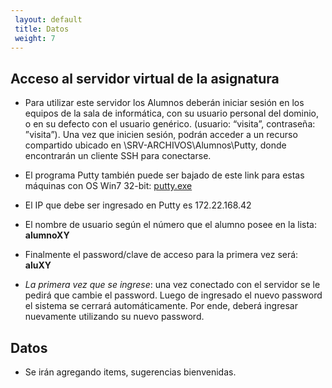 ```yaml
---
 layout: default
 title: Datos
 weight: 7
---
```



## Acceso al servidor virtual de la asignatura
- Para utilizar este servidor los Alumnos deberán iniciar sesión en los equipos de la sala de informática, con su usuario personal del dominio, o en su defecto con el usuario genérico. (usuario: “visita”, contraseña: ”visita”). Una vez que inicien sesión, podrán acceder a un recurso compartido ubicado en \\SRV-ARCHIVOS\Alumnos\Putty, donde encontrarán un cliente SSH para conectarse.

- El programa Putty también puede ser bajado de este link para estas máquinas con OS Win7 32-bit: [putty.exe](https://the.earth.li/~sgtatham/putty/latest/w32/putty.exe)
 
- El IP que debe ser ingresado en Putty es 172.22.168.42
- El nombre de usuario según el número que el alumno posee en la lista: **alumnoXY**
- Finalmente el password/clave de acceso para la primera vez será: **aluXY**

- *La primera vez que se ingrese*: una vez conectado con el servidor se le pedirá que cambie el password. Luego de ingresado el nuevo password el sistema se cerrará automáticamente. Por ende, deberá ingresar nuevamente utilizando su nuevo password.

## Datos
- Se irán agregando items, sugerencias bienvenidas.

